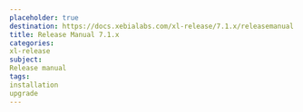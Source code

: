 ```yaml
---
placeholder: true
destination: https://docs.xebialabs.com/xl-release/7.1.x/releasemanual.html
title: Release Manual 7.1.x
categories:
xl-release
subject:
Release manual
tags:
installation
upgrade
---
```

